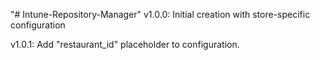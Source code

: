 "# Intune-Repository-Manager" 
v1.0.0: Initial creation with store-specific configuration

v1.0.1: Add "restaurant_id" placeholder to configuration.
